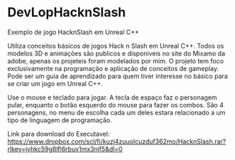 # DevLopHacknSlash
 Exemplo de jogo HacknSlash em Unreal C++

Utiliza conceitos básicos de jogos Hack n Slash em Unreal C++. Todos os modelos 3D e animações são publicos e disponiveis no site do Mixamo da adobe, apenas os projeteis foram modelados por mim. O projeto tem foco exclusivamente na programação e aplicação de conceitos de gameplay. Pode ser um guia de aprendizado para quem tiver interesse no básico para se criar um jogo em Unreal C++.

Use o mouse e teclado para jogar. A tecla de espaço faz o personagem pular, enquanto o botão esquerdo do mouse para fazer os combos. São 4 personagens, no menu de escolha cada um deles estara relacionado a um tipo de linguagem de programação.

 Link para download do Executavel: https://www.dropbox.com/scl/fi/kuzj4zuuolcuzduf362mo/HacknSlash.rar?rlkey=jyhkc59g8lfl6rbuv1mx3njf5&dl=0
